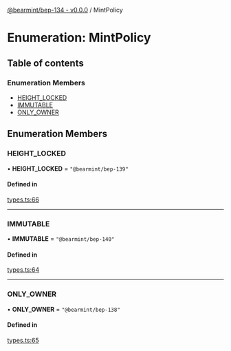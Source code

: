 [@bearmint/bep-134 - v0.0.0](../README.md) / MintPolicy

# Enumeration: MintPolicy

## Table of contents

### Enumeration Members

- [HEIGHT\_LOCKED](MintPolicy.md#height_locked)
- [IMMUTABLE](MintPolicy.md#immutable)
- [ONLY\_OWNER](MintPolicy.md#only_owner)

## Enumeration Members

### HEIGHT\_LOCKED

• **HEIGHT\_LOCKED** = ``"@bearmint/bep-139"``

#### Defined in

[types.ts:66](https://github.com/bearmint/bearmint/blob/main/packages/bep-134/source/types.ts#L66)

___

### IMMUTABLE

• **IMMUTABLE** = ``"@bearmint/bep-140"``

#### Defined in

[types.ts:64](https://github.com/bearmint/bearmint/blob/main/packages/bep-134/source/types.ts#L64)

___

### ONLY\_OWNER

• **ONLY\_OWNER** = ``"@bearmint/bep-138"``

#### Defined in

[types.ts:65](https://github.com/bearmint/bearmint/blob/main/packages/bep-134/source/types.ts#L65)
